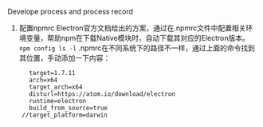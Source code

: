 Develope process and process record
1. 配置npmrc
  Electron官方文档给出的方案，通过在.npmrc文件中配置相关环境变量，帮助npm在下载Native模块时，自动下载其对应的Electron版本。
  `npm config ls -l`
  .npmrc在不同系统下的路径不一样，通过上面的命令找到其位置，手动添加一下内容：
  ```// Electron
        target=1.7.11
        arch=x64
        target_arch=x64
        disturl=https://atom.io/download/electron
        runtime=electron
        build_from_source=true
      //target_platform=darwin
   ```
